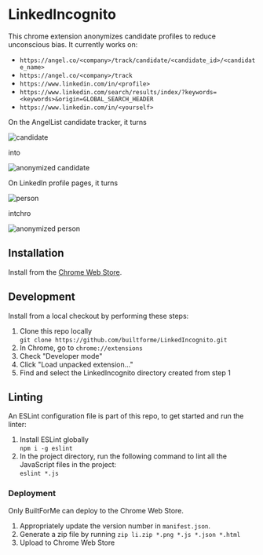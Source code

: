 # LinkedIncognito

This chrome extension anonymizes candidate profiles to reduce unconscious bias. It currently works on:

* `https://angel.co/<company>/track/candidate/<candidate_id>/<candidate_name>`
* `https://angel.co/<company>/track`
* `https://www.linkedin.com/in/<profile>`
* `https://www.linkedin.com/search/results/index/?keywords=<keywords>&origin=GLOBAL_SEARCH_HEADER`
* `https://www.linkedin.com/in/<yourself>`

On the AngelList candidate tracker, it turns

![candidate](https://user-images.githubusercontent.com/1891931/31203600-b0dd9320-a91c-11e7-8ca1-5e18161911cb.png)

into

![anonymized candidate](https://user-images.githubusercontent.com/1891931/31203603-b3170b1c-a91c-11e7-9ab4-340040f3f196.png)

On LinkedIn profile pages, it turns

![person](https://user-images.githubusercontent.com/1891931/31356825-48e4a502-acf4-11e7-96fb-abf310bb3f9b.png)

intchro

![anonymized person](https://user-images.githubusercontent.com/1891931/31356820-4681f6fc-acf4-11e7-983b-6403937c9eff.png)

## Installation
Install from the [Chrome Web Store](https://chrome.google.com/webstore/detail/linkedincognito/apbdolccmcggapjblmblmmkldklpdbbg).

## Development
Install from a local checkout by performing these steps:

1. Clone this repo locally <br /> `git clone https://github.com/builtforme/LinkedIncognito.git`
1. In Chrome, go to `chrome://extensions`
1. Check "Developer mode"
1. Click "Load unpacked extension..."
1. Find and select the LinkedIncognito directory created from step 1

## Linting
An ESLint configuration file is part of this repo, to get started and run the linter:

1. Install ESLint globally <br/> `npm i -g eslint`
1. In the project directory, run the following command to lint all the JavaScript files in the project: <br/>
`eslint *.js`

### Deployment
Only BuiltForMe can deploy to the Chrome Web Store.

1. Appropriately update the version number in `manifest.json`.
1. Generate a zip file by running `zip li.zip *.png *.js *.json *.html`
1. Upload to Chrome Web Store
